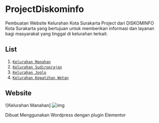 # ProjectDiskominfo
Pembuatan Website Kelurahan Kota Surakarta Project dari DISKOMINFO Kota Surakarta yang bertujuan untuk memberikan informasi dan layanan bagi masyarakat yang tinggal di kelurahan terkait.

## List 
1. [`Kelurahan Manahan`](https://kel-manahan.surakarta.go.id)
2. [`Kelurahan Sudiroprajan`](https://kel-sudiroprajan.surakarta.go.id)
3. [`Kelurahan Joglo`](https://kel-joglo.surakarta.go.id)
4. [`Kelurahan Kepatihan Wetan`](https://kel-kepatihanwetan.surakarta.go.id)

## Website
![Kelurahan Manahan]
![img](https://user-images.githubusercontent.com/71810571/218044949-e67a62cf-446a-48be-95f0-84e41511121b.JPG)

Dibuat Menggunakan Wordpress dengan plugin Elementor
